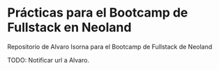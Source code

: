 # Prácticas para el Bootcamp de Fullstack en Neoland

Repositorio de Alvaro Isorna para el Bootcamp de Fullstack de Neoland

TODO: Notificar url a Alvaro.
